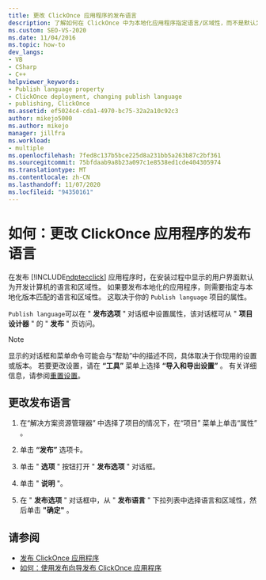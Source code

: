 ```yaml
---
title: 更改 ClickOnce 应用程序的发布语言
description: 了解如何在 ClickOnce 中为本地化应用程序指定语言/区域性，而不是默认为开发计算机的语言/区域性。
ms.custom: SEO-VS-2020
ms.date: 11/04/2016
ms.topic: how-to
dev_langs:
- VB
- CSharp
- C++
helpviewer_keywords:
- Publish language property
- ClickOnce deployment, changing publish language
- publishing, ClickOnce
ms.assetid: ef5024c4-cda1-4970-bc75-32a2a10c92c3
author: mikejo5000
ms.author: mikejo
manager: jillfra
ms.workload:
- multiple
ms.openlocfilehash: 7fed8c137b5bce225d8a231bb5a263b87c2bf361
ms.sourcegitcommit: 75bfdaab9a8b23a097c1e8538ed1cde404305974
ms.translationtype: MT
ms.contentlocale: zh-CN
ms.lasthandoff: 11/07/2020
ms.locfileid: "94350161"
---
```

# <a name="how-to-change-the-publish-language-for-a-clickonce-application"></a>如何：更改 ClickOnce 应用程序的发布语言

在发布 [!INCLUDE[ndptecclick](../deployment/includes/ndptecclick_md.md)] 应用程序时，在安装过程中显示的用户界面默认为开发计算机的语言和区域性。 如果要发布本地化的应用程序，则需要指定与本地化版本匹配的语言和区域性。 这取决于你的 `Publish language` 项目的属性。

`Publish language`可以在 " **发布选项** " 对话框中设置属性，该对话框可从 " **项目设计器** " 的 " **发布** " 页访问。

> [!NOTE]
> 显示的对话框和菜单命令可能会与“帮助”中的描述不同，具体取决于你现用的设置或版本。 若要更改设置，请在 **“工具”** 菜单上选择 **“导入和导出设置”** 。 有关详细信息，请参阅[重置设置](../ide/environment-settings.md#reset-settings)。

## <a name="to-change-the-publish-language"></a>更改发布语言

1. 在“解决方案资源管理器” 中选择了项目的情况下，在“项目”  菜单上单击“属性” 。

2. 单击 **“发布”** 选项卡。

3. 单击 " **选项** " 按钮打开 " **发布选项** " 对话框。

4. 单击 " **说明** "。

5. 在 " **发布选项** " 对话框中，从 " **发布语言** " 下拉列表中选择语言和区域性，然后单击 **"确定"** 。

## <a name="see-also"></a>请参阅

- [发布 ClickOnce 应用程序](../deployment/publishing-clickonce-applications.md)
- [如何：使用发布向导发布 ClickOnce 应用程序](../deployment/how-to-publish-a-clickonce-application-using-the-publish-wizard.md)